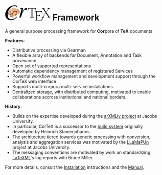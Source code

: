![CorTeX Framework](./public/img/logo.jpg) Framework
======

A general purpose processing framework for **Cor**pora of **TeX** documents

**Features**:
 * Distributive processing via Gearman
 * A flexible array of backends for Document, Annotation and Task provenance.
 * Open set of supported representations
 * Automatic dependency management of registered Services
 * Powerful workflow management and development support through the CorTeX web interface
 * Supports multi-corpora multi-service installations
 * Centralized storage, with distributed computing, motivated to enable collaborations accross institutional and national borders.

**History**:
 * Builds on the expertise developed during the [arXMLiv project](http://trac.kwarc.info/arXMLiv) at Jacobs University. 
 * In particular, CorTeX is a successor to the [build system](http://arxmliv.kwarc.info) originally developed by Heinrich Stamerjohanns.
 * The architecture tiered towards generic processing with conversion, analysis and aggregation services was motivated by the [LLaMaPUn](http://trac.kwarc.info/LaMaPUn)
   project at Jacobs University.
 * The messaging conventions are motivated by work on standardizing [LaTeXML](http://dlmf.nist.gov/LaTeXML)'s log reports with Bruce Miller.

For more details, consult the [Installation](INSTALL) instructions and the [Manual](MANUAL.md).